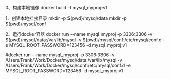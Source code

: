 0、构建本地镜像
docker build -t mysql_myproj:v1 .

1、创建本地挂接目录
mkdir -p ${pwd}/mysql/data
mkdir -p ${pwd}/mysql/conf

2、运行docker容器
docker run --name mysql_myproj -p 3306:3306 -v ${pwd}/mysql/data:/var/lib/mysql -v ${pwd}/mysql/conf:/etc/mysql/conf.d  -e MYSQL_ROOT_PASSWORD=123456 -d  mysql_myproj:v1

#docker run --name mysql_myproj -p 3306:3306 -v /Users/Frank/Work/Docker/mysql/data:/var/lib/mysql -v /Users/Frank/Work/Docker/mysql/conf:/etc/mysql/conf.d  -e MYSQL_ROOT_PASSWORD=123456 -d  mysql_myproj:v1
